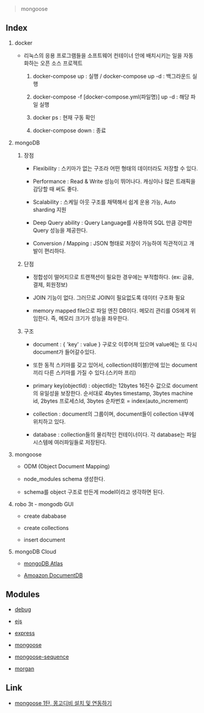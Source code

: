 > mongoose

Index
-----

1. docker
    -   리눅스의 응용 프로그램들을 소프트웨어 컨테이너 안에 배치시키는 일을 자동화하는 오픈 소스 프로젝트
        1. docker-compose up : 실행  /  docker-compose up -d : 백그라운드 실행

        2. docker-compose -f [docker-compose.yml(파일명)] up -d : 해당 파일 실행

        3. docker ps : 현재 구동 확인

        4. docker-compose down : 종료

2. mongoDB
    1. 장점
        - Flexibility : 스키마가 없는 구조라 어떤 형태의 데이터라도 저장할 수 있다.

        - Performance : Read & Write 성능이 뛰어나다. 캐싱이나 많은 트래픽을 감당할 때 써도 좋다.

        - Scalability : 스케일 아웃 구조를 채택해서 쉽게 운용 가능, Auto sharding 지원

        - Deep Query ability : Query Language를 사용하여 SQL 만큼 강력한 Query 성능을 제공한다.

        - Conversion / Mapping : JSON 형태로 저장이 가능하여 직관적이고 개발이 편리하다.

    2. 단점
        - 정합성이 떨어지므로 트랜잭션이 필요한 경우에는 부적합하다. (ex: 금융, 결제, 회원정보)

        - JOIN 기능이 없다. 그러므로 JOIN이 필요없도록 데이터 구조화 필요 

        - memory mapped file으로 파일 엔진 DB이다. 메모리 관리를 OS에게 위임한다. 즉, 메모리 크기가 성능을 좌우한다.

    3. 구조
        - document : { 'key' : value } 구로오 이루어져 있으며 value에는 또 다시 document가 들어갈수있다.

        - 또한 동적 스키마를 갖고 있어서, collection(테이블)안에 있는 document끼리 다른 스키마를 가질 수 있다.(스키마 프리)

        - primary key(objectId) : objectId는 12bytes 16진수 값으로 document의 유일성을 보장한다.
            순서대로 4bytes timestamp, 3bytes machine id, 2bytes 프로세스Id, 3bytes 순차번호 = index(auto_increment)

        - collection : document의 그룹이며, document들이 collection 내부에 위치하고 있다.

        - database : collection들의 물리적인 컨테이너이다. 각 database는 파일시스템에 여러파일들로 저장된다.

3. mongoose
    - ODM (Object Document Mapping) 

    - node_modules schema 생성한다.

    - schema를 object 구조로 만든게 model이라고 생각하면 된다.

4. robo 3t - mongodb GUI
    - create dababase

    - create collections

    - insert document

5. mongoDB Cloud
    - <a href="https://www.mongodb.com/cloud/atlas">mongoDB Atlas</a>

    - <a href="https://aws.amazon.com/ko/documentdb/">Amoazon DocumentDB</a>

Modules
-------

* <a href="https://github.com/visionmedia/debug#readme">debug</a>

* <a href="https://github.com/mde/ejs">ejs</a>

* <a href="http://expressjs.com/">express</a>

* <a href="https://mongoosejs.com/">mongoose</a>

* <a href="https://github.com/ramiel/mongoose-sequence#readme">mongoose-sequence</a>

* <a href="https://github.com/expressjs/morgan#readme">morgan</a>

Link
----

* <a href="https://ljlm0402.netlify.com/nodejs/mongoose.1/">mongoose 1탄, 몽고디비 설치 및 연동하기</a>
